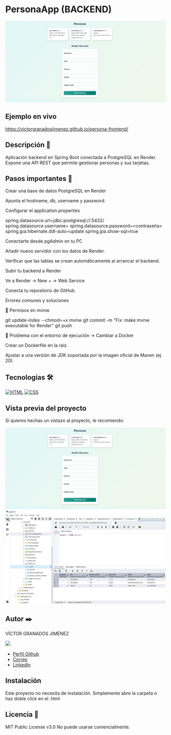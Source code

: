 # PersonaApp (BACKEND)

![Imagen del proyecto](https://raw.githubusercontent.com/victorgranadosjimenez/persona-frontend/refs/heads/main/Captura1.JPG?raw=true)



## Ejemplo en vivo
https://victorgranadosjimenez.github.io/persona-frontend/

## Descripción 📑

Aplicación backend en Spring Boot conectada a PostgreSQL en Render. Expone una API REST que permite gestionar personas y sus tarjetas.

## Pasos importantes 📌

Crear una base de datos PostgreSQL en Render

Apunta el hostname, db, username y password.

Configurar el application.properties

spring.datasource.url=jdbc:postgresql://<host>:5432/<db>
spring.datasource.username=<usuario>
spring.datasource.password=<contraseña>
spring.jpa.hibernate.ddl-auto=update
spring.jpa.show-sql=true


Conectarte desde pgAdmin en tu PC

Añadir nuevo servidor con los datos de Render.

Verificar que las tablas se crean automáticamente al arrancar el backend.

Subir tu backend a Render

Ve a Render → New + → Web Service

Conecta tu repositorio de GitHub.

Errores comunes y soluciones

🚫 Permisos en mvnw

git update-index --chmod=+x mvnw
git commit -m "Fix: make mvnw executable for Render"
git push


🚫 Problema con el entorno de ejecución → Cambiar a Docker

Crear un Dockerfile en la raíz.

Ajustar a una versión de JDK soportada por la imagen oficial de Maven (ej. 20).

## Tecnologías 🛠
<!-- Iconos sacados de: https://github.com/hendrasob/badges/blob/master/README.md y https://github.com/alexandresanlim/Badges4-README.md-Profile -->
[![HTML](https://img.shields.io/badge/HTML5-E34F26?style=for-the-badge&logo=html5&logoColor=white)](https://es.wikipedia.org/wiki/Java)
[![CSS](https://img.shields.io/badge/CSS3-1572B6?style=for-the-badge&logo=css3&logoColor=white)](https://es.wikipedia.org/wiki/SpringBoot)

## Vista previa del proyecto
Si quieres hechas un vistazo al proyecto, te recomiendo:

![Captura del proyecto](https://raw.githubusercontent.com/victorgranadosjimenez/persona-frontend/refs/heads/main/Captura1.JPG?raw=true)
![Captura del proyecto](https://raw.githubusercontent.com/victorgranadosjimenez/persona-frontend/refs/heads/main/Captura2.JPG?raw=true)


## Autor ✒️
VÍCTOR GRANADOS JIMÉNEZ

<img src="https://avatars.githubusercontent.com/u/57761479?v=4" width=115><br>

* [Perfil Github](https://github.com/victorgranadosjimenez)
* [Correo](granadosvictor01@gmail.com)
* [LinkedIn](www.linkedin.com/in/victorgranadosjimenez/)


## Instalación 
Este proyecto no necesita de instalación. Simplemente abre la carpeta o haz doble click en el .html
  
## Licencia 📄
MIT Public License v3.0
No puede usarse comencialmente.


